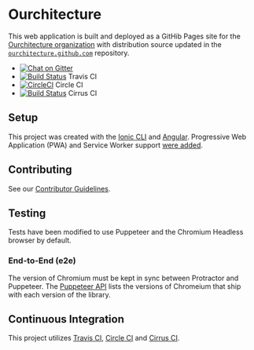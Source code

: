 # Ourchitecture

This web application is built and deployed as a GitHib Pages site for the [Ourchitecture organization](https://ourchitecture.github.io/) with distribution source updated in the [`ourchitecture.github.com`](https://github.com/ourchitecture/ourchitecture.github.com) repository.

* [![Chat on Gitter](https://badges.gitter.im/ourchitecture.png)](https://gitter.im/ourchitecture/community)
* [![Build Status](https://travis-ci.org/ourchitecture/site-ionic-ng.svg?branch=master)](https://travis-ci.org/ourchitecture/site-ionic-ng) Travis CI
* [![CircleCI](https://circleci.com/gh/ourchitecture/site-ionic-ng.svg?style=svg)](https://circleci.com/gh/ourchitecture/site-ionic-ng) Circle CI
* [![Build Status](https://api.cirrus-ci.com/github/ourchitecture/site-ionic-ng.svg)](https://cirrus-ci.com/github/ourchitecture/site-ionic-ng) Cirrus CI

## Setup

This project was created with the [Ionic CLI](http://ionicframework.com/docs/v2/cli/start/) and [Angular](https://angular.io). Progressive Web Application (PWA) and Service Worker support [were added](https://angular.io/guide/service-worker-getting-started).

## Contributing

See our [Contributor Guidelines](.github/CONTRIBUTING.md).

## Testing

Tests have been modified to use Puppeteer and the Chromium Headless browser by default.

### End-to-End (e2e)

The version of Chromium must be kept in sync between Protractor and Puppeteer. The [Puppeteer API](https://github.com/GoogleChrome/puppeteer/blob/master/docs/api.md) lists the versions of Chromeium that ship with each version of the library.

## Continuous Integration

This project utilizes [Travis CI](https://travis-ci.org), [Circle CI](https://circleci.com/) and [Cirrus CI](https://cirrus-ci.com/).
